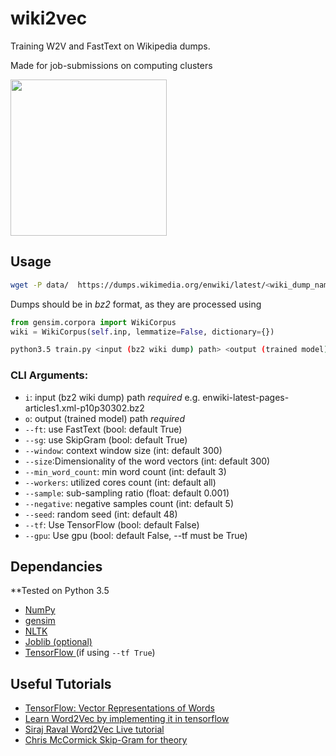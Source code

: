# wiki2vec
<p>Training W2V and FastText on Wikipedia dumps.</p>
<p>Made for job-submissions on computing clusters</p>
<p><img src="https://upload.wikimedia.org/wikipedia/en/thumb/8/80/Wikipedia-logo-v2.svg/1122px-Wikipedia-logo-v2.svg.png" width=250></p>

## Usage

```bash
wget -P data/  https://dumps.wikimedia.org/enwiki/latest/<wiki_dump_name>
```

Dumps should be in _bz2_ format, as they are processed using

```python
from gensim.corpora import WikiCorpus
wiki = WikiCorpus(self.inp, lemmatize=False, dictionary={})
```

```bash
python3.5 train.py <input (bz2 wiki dump) path> <output (trained model) path>
```
### CLI Arguments:

- `i`: input (bz2 wiki dump) path *required* e.g. enwiki-latest-pages-articles1.xml-p10p30302.bz2
- `o`: output (trained model) path *required* 
- `--ft`: use FastText (bool: default True)
- `--sg`: use SkipGram (bool: default True)
- `--window`: context window size (int: default 300)
- `--size`:Dimensionality of the word vectors (int: default 300)
- `--min_word_count`: min word count (int: default 3)
- `--workers`: utilized cores count (int: default all)
- `--sample`: sub-sampling ratio (float: default 0.001)
- `--negative`: negative samples count (int: default 5)
- `--seed`: random seed (int: default 48)
- `--tf`: Use TensorFlow (bool: default False)
- `--gpu`: Use gpu (bool: default False, --tf must be True)


## Dependancies

**Tested on Python 3.5
- <a href="http://www.numpy.org/"> NumPy </a>
- <a href="https://radimrehurek.com/gensim/"> gensim </a>
- <a href="https://www.nltk.org/"> NLTK </a>
- <a href="https://pythonhosted.org/joblib/"> Joblib (optional)</a>
- <a href="https://www.tensorflow.org/"> TensorFlow  </a>(if using `--tf True`)

## Useful Tutorials

- <a href="https://www.tensorflow.org/tutorials/word2vec"> TensorFlow: Vector Representations of Words</a>
- <a href="https://towardsdatascience.com/learn-word2vec-by-implementing-it-in-tensorflow-45641adaf2ac">Learn Word2Vec by implementing it in tensorflow</a>
- <a href="https://youtu.be/pY9EwZ02sXU">Siraj Raval Word2Vec Live tutorial</a>
- <a href="http://mccormickml.com/2016/04/19/word2vec-tutorial-the-skip-gram-model"> Chris McCormick Skip-Gram for theory </a>


